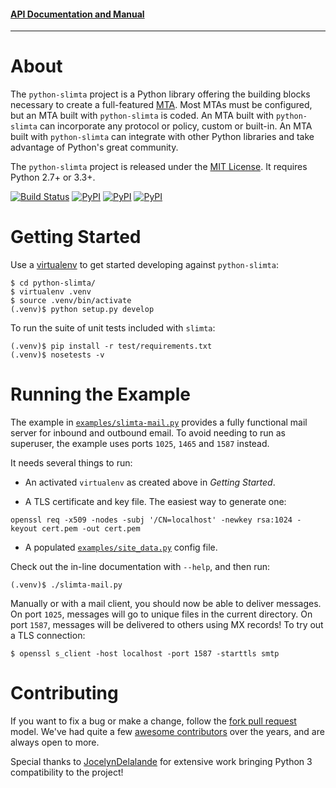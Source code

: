
#### [API Documentation and Manual][5]

--------------------

About
=====

The `python-slimta` project is a Python library offering the building blocks
necessary to create a full-featured [MTA][1]. Most MTAs must be configured, but
an MTA built with `python-slimta` is coded. An MTA built with `python-slimta`
can incorporate any protocol or policy, custom or built-in. An MTA built with
`python-slimta` can integrate with other Python libraries and take advantage of
Python's great community.

The `python-slimta` project is released under the [MIT License][4]. It requires
Python 2.7+ or 3.3+.

[![Build Status](http://ci.slimta.org/job/python-slimta/badge/icon)](http://ci.slimta.org/job/python-slimta/)
[![PyPI](https://img.shields.io/pypi/v/python-slimta.svg)](https://pypi.python.org/pypi/python-slimta)
[![PyPI](https://img.shields.io/pypi/pyversions/python-slimta.svg)](https://pypi.python.org/pypi/python-slimta)
[![PyPI](https://img.shields.io/pypi/l/python-slimta.svg)](https://pypi.python.org/pypi/python-slimta)

Getting Started
===============

Use a [virtualenv][2] to get started developing against `python-slimta`:

    $ cd python-slimta/
    $ virtualenv .venv
    $ source .venv/bin/activate
    (.venv)$ python setup.py develop

To run the suite of unit tests included with `slimta`:

    (.venv)$ pip install -r test/requirements.txt
    (.venv)$ nosetests -v

Running the Example
===================

The example in [`examples/slimta-mail.py`](examples/slimta-mail.py) provides a
fully functional mail server for inbound and outbound email. To avoid needing
to run as superuser, the example uses ports `1025`, `1465` and `1587` instead.

It needs several things to run:

* An activated `virtualenv` as created above in *Getting Started*.

* A TLS certificate and key file. The easiest way to generate one:

```
openssl req -x509 -nodes -subj '/CN=localhost' -newkey rsa:1024 -keyout cert.pem -out cert.pem
```

* A populated [`examples/site_data.py`](examples/site_data.py) config file.

Check out the in-line documentation with `--help`, and then run:

    (.venv)$ ./slimta-mail.py

Manually or with a mail client, you should now be able to deliver messages. On
port `1025`, messages will go to unique files in the current directory. On port
`1587`, messages will be delivered to others using MX records! To try out a TLS
connection:

    $ openssl s_client -host localhost -port 1587 -starttls smtp

Contributing
============

If you want to fix a bug or make a change, follow the [fork pull request][6]
model. We've had quite a few [awesome contributors][7] over the years, and are
always open to more.

Special thanks to [JocelynDelalande][8] for extensive work bringing Python 3
compatibility to the project!

[1]: http://en.wikipedia.org/wiki/Message_transfer_agent
[2]: http://pypi.python.org/pypi/virtualenv
[3]: http://en.wikipedia.org/wiki/Open_mail_relay
[4]: http://opensource.org/licenses/MIT
[5]: http://slimta.org/
[6]: https://help.github.com/articles/using-pull-requests/
[7]: https://github.com/slimta/python-slimta/graphs/contributors
[8]: https://github.com/JocelynDelalande
